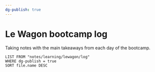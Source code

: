 ```yaml
---
dg-publish: true
---
```

# Le Wagon bootcamp log

Taking notes with the main takeaways from each day of the bootcamp.

```dataview
LIST FROM "notes/learning/lewagon/log"
WHERE dg-publish = true
SORT file.name DESC
```
